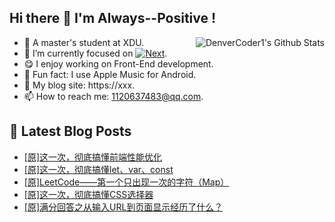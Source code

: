 ## Hi there 👋 I'm Always--Positive !
<div>
  <img alt="DenverCoder1's Github Stats" src="https://denvercoder1-github-readme-stats.vercel.app/api?username=qq1120637483&show_icons=true&count_private=true&theme=react&hide_border=true&hide_title=true&bg_color=1F222E&title_color=F85D7F&icon_color=F8D866" align= "right" />

- 🎒 A master's student at XDU. 
- 🔬 I’m currently focused on [![Next](https://img.shields.io/badge/-Next-brightgreen)](https://). 
- 😋 I enjoy working on Front-End development.
- 🎵 Fun fact: I use Apple Music for Android.
- 📝 My blog site: https://xxx.
- 📫 How to reach me:  1120637483@qq.com.
</div>  


## 📕 Latest Blog Posts

<!-- BLOG-POST-LIST:START -->
- [[原]这一次，彻底搞懂前端性能优化](https://blog.csdn.net/sinat_41696687/article/details/123103238)
- [[原]这一次，彻底搞懂let、var、const](https://blog.csdn.net/sinat_41696687/article/details/123081581)
- [[原]LeetCode——第一个只出现一次的字符（Map）](https://blog.csdn.net/sinat_41696687/article/details/123061225)
- [[原]这一次，彻底搞懂CSS选择器](https://blog.csdn.net/sinat_41696687/article/details/123050355)
- [[原]满分回答之从输入URL到页面显示经历了什么？](https://blog.csdn.net/sinat_41696687/article/details/123027047)
<!-- BLOG-POST-LIST:END -->









